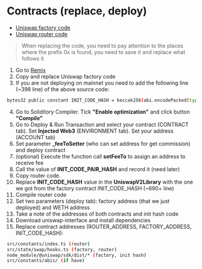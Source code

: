 # Contracts (replace, deploy)

- [Uniswap factory code](https://etherscan.io/address/0x5c69bee701ef814a2b6a3edd4b1652cb9cc5aa6f#code)
- [Uniswap router code](https://etherscan.io/address/0x7a250d5630B4cF539739dF2C5dAcb4c659F2488D#code)

> When replacing the code, you need to pay attention to the places where the prefix 0x is found, you need to save it and replace what follows it

1. Go to [Remix](https://remix.ethereum.org/)
2. Copy and replace Uniswap factory code
3. If you are not deploying on mainnet you need to add the following line (~398 line) of the above source code:

```bash
bytes32 public constant INIT_CODE_HASH = keccak256(abi.encodePacked(type(UniswapV2Pair).creationCode));
```

4. Go to Soliditory Compiler. Tick **"Enable optimization"** and click button **"Compile"**
5. Go to Deploy & Run Transaction and select your contract (CONTRACT tab). Set **Injected Web3** (ENVIRONMENT tab). Set your address (ACCOUNT tab)
6. Set parameter **\_feeToSetter** (who can set address for get commission) and deploy contract
7. (optional) Execute the function call **setFeeTo** to assign an address to receive fee
8. Call the value of **INIT_CODE_PAIR_HASH** and record it (need later)
9. Copy router code.
10. Replace **INIT_CODE_HASH** value in the **UniswapV2Library** with the one we got from the factory contract INIT_CODE_HASH (~690+ line)
11. Compile router code
12. Set two parameters (deploy tab): factory address (that we just deployed) and WETH address
13. Take a note of the addresses of both contracts and init hash code
14. Download uniswap-interface and install dependencies
15. Replace contract addresses (ROUTER_ADDRESS, FACTORY_ADDRESS, INIT_CODE_HASH):

```bash
src/constants/index.ts (router)
src/state/swap/hooks.ts (factory, router)
node_module/@uniswap/sdk/dist/* (factory, init hash)
src/constants/abis/ (if have)
```
